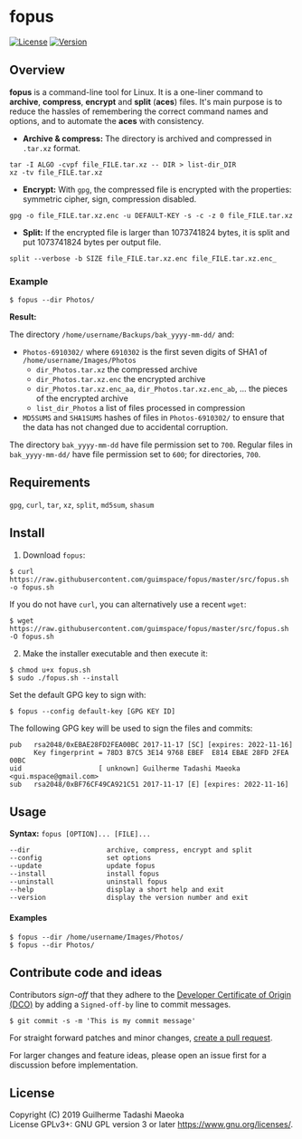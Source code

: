 # fopus

[![License](https://img.shields.io/badge/license-GPL-blue.svg)](https://github.com/guimspace/fopus/blob/master/LICENSE) [![Version](https://img.shields.io/github/release-pre/guimspace/fopus.svg)](https://github.com/guimspace/fopus/releases)


## Overview

**fopus** is a command-line tool for Linux. It is a one-liner command to **archive**, **compress**, **encrypt** and **split** (**aces**) files. It's main purpose is to reduce the hassles of remembering the correct command names and options, and to automate the **aces** with consistency.

- **Archive & compress:** The directory is archived and compressed in `.tar.xz` format.  
```
tar -I ALGO -cvpf file_FILE.tar.xz -- DIR > list-dir_DIR
xz -tv file_FILE.tar.xz
```

- **Encrypt:** With `gpg`, the compressed file is encrypted with the properties: symmetric cipher, sign, compression disabled.  
```
gpg -o file_FILE.tar.xz.enc -u DEFAULT-KEY -s -c -z 0 file_FILE.tar.xz
```

- **Split:** If the encrypted file is larger than 1073741824 bytes, it is split and put 1073741824 bytes per output file.  
```
split --verbose -b SIZE file_FILE.tar.xz.enc file_FILE.tar.xz.enc_
```

### Example

```
$ fopus --dir Photos/
```

**Result:**

The directory `/home/username/Backups/bak_yyyy-mm-dd/` and:
 - `Photos-6910302/` where `6910302` is the first seven digits of SHA1 of `/home/username/Images/Photos`
   - `dir_Photos.tar.xz` the compressed archive
   - `dir_Photos.tar.xz.enc` the encrypted archive
   - `dir_Photos.tar.xz.enc_aa`, `dir_Photos.tar.xz.enc_ab`, ... the pieces of the encrypted archive
   - `list_dir_Photos` a list of files processed in compression
 - `MD5SUMS` and `SHA1SUMS` hashes of files in `Photos-6910302/` to ensure that the data has not changed due to accidental corruption.

The directory `bak_yyyy-mm-dd` have file permission set to `700`. Regular files in `bak_yyyy-mm-dd/` have file permission set to `600`; for directories, `700`.


## Requirements

`gpg`, `curl`, `tar`, `xz`, `split`, `md5sum`, `shasum`


## Install

1. Download `fopus`:

```
$ curl https://raw.githubusercontent.com/guimspace/fopus/master/src/fopus.sh -o fopus.sh
```

If you do not have `curl`, you can alternatively use a recent `wget`:

```
$ wget https://raw.githubusercontent.com/guimspace/fopus/master/src/fopus.sh -O fopus.sh
```

2. Make the installer executable and then execute it:

```
$ chmod u+x fopus.sh
$ sudo ./fopus.sh --install
```

Set the default GPG key to sign with:
```
$ fopus --config default-key [GPG KEY ID]
```

The following GPG key will be used to sign the files and commits:

```
pub   rsa2048/0xEBAE28FD2FEA00BC 2017-11-17 [SC] [expires: 2022-11-16]
      Key fingerprint = 78D3 B7C5 3E14 9768 EBEF  E814 EBAE 28FD 2FEA 00BC
uid                   [ unknown] Guilherme Tadashi Maeoka <gui.mspace@gmail.com>
sub   rsa2048/0xBF76CF49CA921C51 2017-11-17 [E] [expires: 2022-11-16]
```


## Usage

**Syntax:** `fopus [OPTION]... [FILE]...`

```
--dir                   archive, compress, encrypt and split
--config                set options
--update                update fopus
--install               install fopus
--uninstall             uninstall fopus
--help                  display a short help and exit
--version               display the version number and exit
```

#### Examples
```
$ fopus --dir /home/username/Images/Photos/
$ fopus --dir Photos/
```


## Contribute code and ideas

Contributors *sign-off* that they adhere to the [Developer Certificate of Origin (DCO)](https://developercertificate.org/) by adding a `Signed-off-by` line to commit messages.

```
$ git commit -s -m 'This is my commit message'
```

For straight forward patches and minor changes, [create a pull request](https://help.github.com/en/articles/creating-a-pull-request).

For larger changes and feature ideas, please open an issue first for a discussion before implementation.


## License

Copyright (C) 2019 Guilherme Tadashi Maeoka  
License GPLv3+: GNU GPL version 3 or later <https://www.gnu.org/licenses/>.
